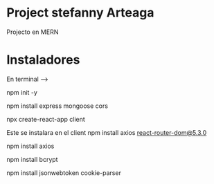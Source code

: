 
# Project stefanny Arteaga
 Projecto en MERN

# Instaladores

En terminal -->

npm init -y

npm install express mongoose cors

npx create-react-app client

Este se instalara en el client npm install axios react-router-dom@5.3.0

npm install axios

npm install bcrypt

npm install jsonwebtoken cookie-parser